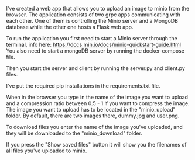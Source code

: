 I've created a web app that allows you to upload an image to minio from the browser. 
The application consists of two grpc apps communicating with each other. 
One of them is controlling the Minio server and a MongoDB database while the other one hosts a Flask web app.

To run the application you first need to start a Minio server through the terminal, info here: https://docs.min.io/docs/minio-quickstart-guide.html 
You also need to start a mongoDB server by running the docker-compose file.

Then you start the server and client by running the server.py and client.py files.

I've put the required pip installations in the requirements.txt file. 

When in the browser you type in the name of the image you want to upload and a compression ratio between 0.5 - 1 if you want to compress the image.
The image you want to upload has to be located in the "minio_upload" folder. By default, there are two images there, dummy.jpg and user.png.

To download files you enter the name of the image you've uploaded, and they will be downloaded to the "minio_download" folder. 

If you press the "Show saved files" button it will show you the filenames of all files you've uploaded to minio.
